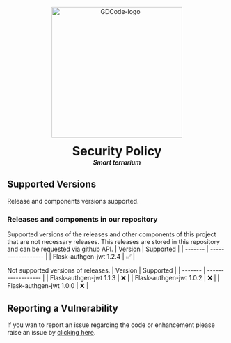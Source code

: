 <p align="center">
  <img width="300" src="https://github.com/dmtzs/SmartTerrariumR/blob/master/WikiAssets/GDLogo.png" alt="GDCode-logo">
  <h1 align="center" style="margin: 0 auto 0 auto;">Security Policy</h1>
  <h5 align="center" style="margin: 0 auto 0 auto;">Smart terrarium</h5>
</p>

## Supported Versions

Release and components versions supported.
### Releases and components in our repository
Supported versions of the releases and other components of this project that are not necessary releases. This releases are stored in this repository and can be requested via github API.
| Version | Supported          |
| ------- | ------------------ |
| Flask-authgen-jwt 1.2.4   | :white_check_mark: |

Not supported versions of releases.
| Version | Supported          |
| ------- | ------------------ |
| Flask-authgen-jwt 1.1.3   | :x: |
| Flask-authgen-jwt 1.0.2   | :x: |
| Flask-authgen-jwt 1.0.0   | :x: |

## Reporting a Vulnerability

If you wan to report an issue regarding the code or enhancement please raise an issue by [clicking here](https://github.com/dmtzs/Flask-authgen-jwt/issues).
